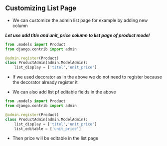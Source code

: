 ## Customizing List Page

- We can customize the admin list page for example by adding new column

___Let use add title and unit_price column to list page of product model___

```python
from .models import Product
from django.contrib import admin

@admin.register(Product)
class ProductAdmin(admin.ModelAdmin):
    list_display = ['titel','unit_price']
```

- If we used decorator as in the above we do not need to register because the decorator already register it

- We can also add list pf editable fields in the above



```python
from .models import Product
from django.contrib import admin

@admin.register(Product)
class ProductAdmin(admin.ModelAdmin):
    list_display = ['titel','unit_price']
    list_editable = ['unit_price']
```

- Then price will be editable in the list page
